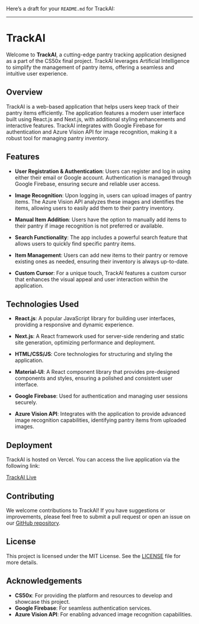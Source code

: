 Here’s a draft for your `README.md` for TrackAI:

---

# TrackAI

Welcome to **TrackAI**, a cutting-edge pantry tracking application designed as a part of the CS50x final project. TrackAI leverages Artificial Intelligence to simplify the management of pantry items, offering a seamless and intuitive user experience. 

## Overview

TrackAI is a web-based application that helps users keep track of their pantry items efficiently. The application features a modern user interface built using React.js and Next.js, with additional styling enhancements and interactive features. TrackAI integrates with Google Firebase for authentication and Azure Vision API for image recognition, making it a robust tool for managing pantry inventory.

## Features

- **User Registration & Authentication**: Users can register and log in using either their email or Google account. Authentication is managed through Google Firebase, ensuring secure and reliable user access.

- **Image Recognition**: Upon logging in, users can upload images of pantry items. The Azure Vision API analyzes these images and identifies the items, allowing users to easily add them to their pantry inventory.

- **Manual Item Addition**: Users have the option to manually add items to their pantry if image recognition is not preferred or available.

- **Search Functionality**: The app includes a powerful search feature that allows users to quickly find specific pantry items.

- **Item Management**: Users can add new items to their pantry or remove existing ones as needed, ensuring their inventory is always up-to-date.

- **Custom Cursor**: For a unique touch, TrackAI features a custom cursor that enhances the visual appeal and user interaction within the application.

## Technologies Used

- **React.js**: A popular JavaScript library for building user interfaces, providing a responsive and dynamic experience.

- **Next.js**: A React framework used for server-side rendering and static site generation, optimizing performance and deployment. 

- **HTML/CSS/JS**: Core technologies for structuring and styling the application.

- **Material-UI**: A React component library that provides pre-designed components and styles, ensuring a polished and consistent user interface.

- **Google Firebase**: Used for authentication and managing user sessions securely.

- **Azure Vision API**: Integrates with the application to provide advanced image recognition capabilities, identifying pantry items from uploaded images.


## Deployment

TrackAI is hosted on Vercel. You can access the live application via the following link:

[TrackAI Live](https://trackai-nu.vercel.app/)

## Contributing

We welcome contributions to TrackAI! If you have suggestions or improvements, please feel free to submit a pull request or open an issue on our [GitHub repository](https://github.com/your-username/trackai).

## License

This project is licensed under the MIT License. See the [LICENSE](LICENSE) file for more details.

## Acknowledgements

- **CS50x**: For providing the platform and resources to develop and showcase this project.
- **Google Firebase**: For seamless authentication services.
- **Azure Vision API**: For enabling advanced image recognition capabilities.
